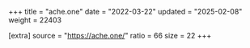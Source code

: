 +++
title = "ache.one"
date = "2022-03-22"
updated = "2025-02-08"
weight = 22403

[extra]
source = "https://ache.one/"
ratio = 66
size = 22
+++
